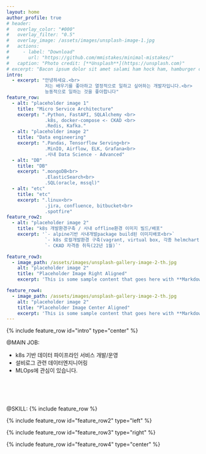 ```yaml
---
layout: home
author_profile: true
# header:
#   overlay_color: "#000"
#   overlay_filter: "0.5"
#   overlay_image: /assets/images/unsplash-image-1.jpg
#   actions:
#     - label: "Download"
#       url: "https://github.com/mmistakes/minimal-mistakes/"
#   caption: "Photo credit: [**Unsplash**](https://unsplash.com)"
# excerpt: "Bacon ipsum dolor sit amet salami ham hock ham, hamburger corned beef short ribs kielbasa biltong t-bone drumstick tri-tip tail sirloin pork chop."
intro: 
  - excerpt: "안녕하세요.<br> 
              저는 배우기를 좋아하고 열정적으로 일하고 싶어하는 개발자입니다.<br>   
              능동적으로 일하는 것을 좋아합니다"
feature_row:
  - alt: "placeholder image 1"
    title: "Micro Service Architecture"
    excerpt: ".Python, FastAPI, SQLAlchemy <br>
              .k8s, docker-compose <- CKAD <br> 
              .Redis, Kafka."
  - alt: "placeholder image 2"
    title: "Data engineering"
    excerpt: ".Pandas, Tensorflow Serving<br>
              .MinIO, Airflow, ELK, Grafana<br>
              .사내 Data Science - Advanced"
  - alt: "DB"
    title: "DB"
    excerpt: ".mongoDB<br>
              .ElasticSearch<br>
              .SQL(oracle, mssql)"
  - alt: "etc"
    title: "etc"
    excerpt: ".linux<br>
              .jira, confluence, bitbucket<br>
              .spotfire"
feature_row2:
  - alt: "placeholder image 2"
    title: "k8s 개발환경구축 / 사내 offline환경 이미지 빌드/배포"
    excerpt: '`- alpine기반 사내개발package build된 이미지배포<br>`  
              `- k8s 로컬개발환경 구축(vagrant, virtual box, 각종 helmchart 배포)<br>`  
              `- CKAD 자격증 취득(22년 1월)`'

feature_row3:
  - image_path: /assets/images/unsplash-gallery-image-2-th.jpg
    alt: "placeholder image 2"
    title: "Placeholder Image Right Aligned"
    excerpt: 'This is some sample content that goes here with **Markdown** formatting. Right aligned with `type="right"`'

feature_row4:
  - image_path: /assets/images/unsplash-gallery-image-2-th.jpg
    alt: "placeholder image 2"
    title: "Placeholder Image Center Aligned"
    excerpt: 'This is some sample content that goes here with **Markdown** formatting. Centered with `type="center"`'
---
```


{% include feature_row id="intro" type="center" %}


@MAIN JOB:
- k8s 기반 데이터 파이프라인 서비스 개발/운영 
- 설비로그 관련  데이터엔지니어링
- MLOps에 관심이 있습니다.
<br>
<br>
<br>
<br>
@SKILL:
{% include feature_row %}

{% include feature_row id="feature_row2" type="left" %}

{% include feature_row id="feature_row3" type="right" %}

{% include feature_row id="feature_row4" type="center" %}
